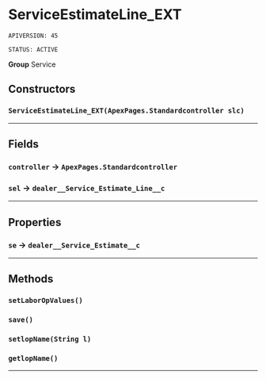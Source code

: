 # ServiceEstimateLine_EXT

`APIVERSION: 45`

`STATUS: ACTIVE`



**Group** Service

## Constructors
### `ServiceEstimateLine_EXT(ApexPages.Standardcontroller slc)`
---
## Fields

### `controller` → `ApexPages.Standardcontroller`


### `sel` → `dealer__Service_Estimate_Line__c`


---
## Properties

### `se` → `dealer__Service_Estimate__c`


---
## Methods
### `setLaborOpValues()`
### `save()`
### `setlopName(String l)`
### `getlopName()`
---
